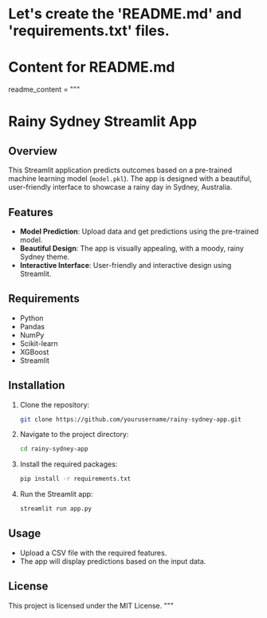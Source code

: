 # Let's create the 'README.md' and 'requirements.txt' files.

# Content for README.md
readme_content = """
# Rainy Sydney Streamlit App

## Overview
This Streamlit application predicts outcomes based on a pre-trained machine learning model (`model.pkl`). The app is designed with a beautiful, user-friendly interface to showcase a rainy day in Sydney, Australia.

## Features
- **Model Prediction**: Upload data and get predictions using the pre-trained model.
- **Beautiful Design**: The app is visually appealing, with a moody, rainy Sydney theme.
- **Interactive Interface**: User-friendly and interactive design using Streamlit.

## Requirements
- Python 
- Pandas
- NumPy
- Scikit-learn
- XGBoost
- Streamlit

## Installation
1. Clone the repository:
    ```bash
    git clone https://github.com/yourusername/rainy-sydney-app.git
    ```
2. Navigate to the project directory:
    ```bash
    cd rainy-sydney-app
    ```
3. Install the required packages:
    ```bash
    pip install -r requirements.txt
    ```
4. Run the Streamlit app:
    ```bash
    streamlit run app.py
    ```

## Usage
- Upload a CSV file with the required features.
- The app will display predictions based on the input data.

## License
This project is licensed under the MIT License.
"""
